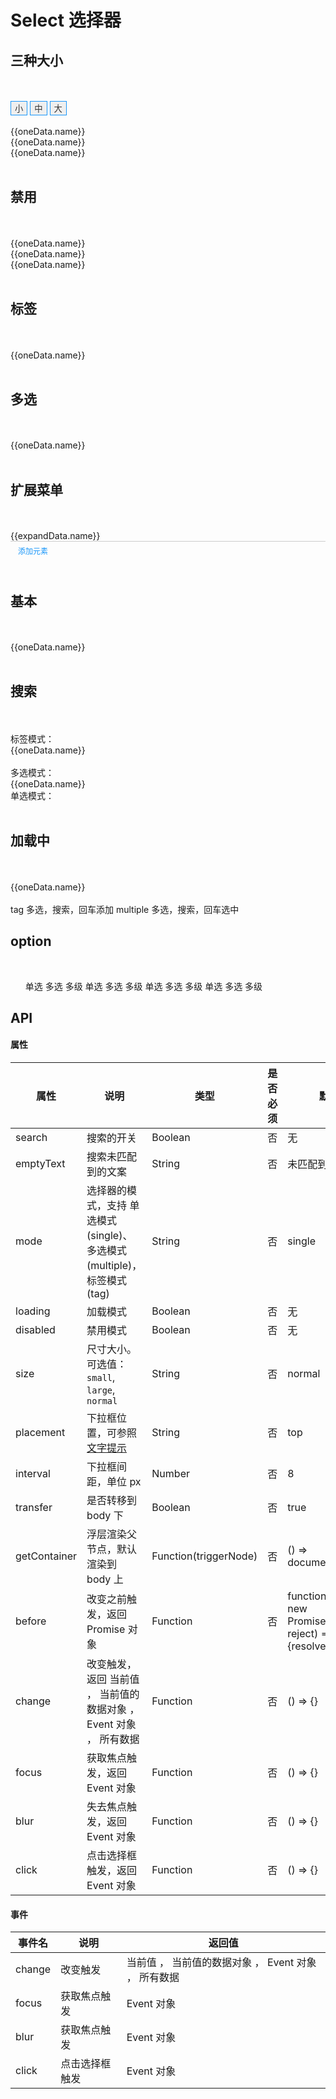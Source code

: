 # Select 选择器

## 三种大小
<br>
<br>
<div>
  <button class="inp-btn" :class="{on: sizeIndex === 0}" @click="sizeIndex = 0">小</button>
  <button class="inp-btn" :class="{on: sizeIndex === 1}" @click="sizeIndex = 1">中</button>
  <button class="inp-btn" :class="{on: sizeIndex === 2}" @click="sizeIndex = 2">大</button>
</div>
<br>
<div>
<w-select style="width: 320px;" :size="size[sizeIndex]" mode="tag" v-model="tag" @scroll="tagScroll">
  <w-option v-for="oneData in oneSels" :key="oneData.id" :value="oneData.name" :disabled="oneData.disabled || false">{{oneData.name}}</w-option>
</w-select>
<br>
<w-select style="width: 320px;" :size="size[sizeIndex]" mode="multiple" v-model="more1">
  <w-option v-for="oneData in oneSels" :key="oneData.id" :value="oneData.name" :disabled="oneData.disabled || false">{{oneData.name}}</w-option>
</w-select>
<br>
<w-select style="width: 120px;" :size="size[sizeIndex]" v-model="one">
  <w-option v-for="oneData in oneSels" :key="oneData.id" :value="oneData.name" :disabled="oneData.disabled || false">{{oneData.name}}</w-option>
</w-select>
</div>
<br>

## 禁用

<br>
<br>
<div>
  <w-select style="width: 320px;" disabled mode="tag" v-model="tag" @scroll="tagScroll">
    <w-option v-for="oneData in oneSels" :key="oneData.id" :value="oneData.name" :disabled="oneData.disabled || false">{{oneData.name}}</w-option>
  </w-select>
  <br>
  <w-select style="width: 320px;" disabled mode="multiple" v-model="more1">
    <w-option v-for="oneData in oneSels" :key="oneData.id" :value="oneData.name" :disabled="oneData.disabled || false">{{oneData.name}}</w-option>
  </w-select>
  <br>
  <w-select style="width: 120px;" disabled v-model="one">
    <w-option v-for="oneData in oneSels" :key="oneData.id" :value="oneData.name" :disabled="oneData.disabled || false">{{oneData.name}}</w-option>
  </w-select>
</div>
<br>

## 标签

<br>
<br>
<div>
<w-select style="width: 100%;" mode="tag" v-model="tag" @scroll="tagScroll">
  <w-option v-for="oneData in oneSels" :key="oneData.id" :value="oneData.name" :disabled="oneData.disabled || false">{{oneData.name}}</w-option>
</w-select>
</div>
<br>

## 多选

<br>
<br>
<div>
<w-select style="width: 100%;" mode="multiple" v-model="more1">
  <w-option v-for="oneData in oneSels" :key="oneData.id" :value="oneData.name" :disabled="oneData.disabled || false">{{oneData.name}}</w-option>
</w-select>
</div>
<br>

## 扩展菜单

<br>
<br>
<div>
<w-select style="width: 120px;" v-model="expand">
  <w-option v-for="expandData in expandSels" :key="expandData.id" :value="expandData.name" :disabled="expandData.disabled || false">{{expandData.name}}</w-option>
  <div slot="diy" style="cursor: pointer; padding: 5px 12px; line-height: 22px; border-top: 1px solid #ccc; color: #1996f9; font-size: 12px;" @click.stop="expandNew">添加元素</div>
</w-select>
</div>
<br>

## 基本

<br>
<br>
<div>
<w-select style="width: 120px;" v-model="one">
  <w-option v-for="oneData in oneSels" :key="oneData.id" :value="oneData.name" :disabled="oneData.disabled || false">{{oneData.name}}</w-option>
</w-select>
</div>
<br>

## 搜索

<br>
<br>
<div>
  标签模式：
  <br>
  <w-select style="width: 320px;" search :size="size[sizeIndex]" mode="tag" v-model="tag">
    <w-option v-for="oneData in oneSels" :key="oneData.id" :value="oneData.name" :disabled="oneData.disabled || false">{{oneData.name}}</w-option>
  </w-select>
  </div>
  <br>
  多选模式：
  <br>
  <w-select style="width: 320px;" search :size="size[sizeIndex]" mode="multiple" v-model="more1">
    <w-option v-for="oneData in oneSels" :key="oneData.id" :value="oneData.name" :disabled="oneData.disabled || false">{{oneData.name}}</w-option>
  </w-select>
  <br>
  单选模式：
  <br>
  <div style="font-size: 0;">
  <w-select style="width: 120px;" search v-model="search">
    <w-option v-for="oneData in searchSels" :key="oneData.id" :value="oneData.name" :disabled="oneData.disabled || false">{{oneData.name}}</w-option>
  </w-select>
</div>
<br>

## 加载中

<br>
<br>
<div>
  <w-select style="width: 120px;" :before="before" v-model="loadModel" :loading="loading">
    <w-option v-for="oneData in oneSels" :key="oneData.id" :value="oneData.name" :disabled="oneData.disabled || false">{{oneData.name}}</w-option>
  </w-select>
</div>

<br>
tag 多选，搜索，回车添加
multiple 多选，搜索，回车选中
<br>

## option

<br>

<p>
  <div class="w-option" style="display: block;position: static;">
    <ul class="w-option-list">
      <w-option>单选</w-option>
      <w-option mode="multiple">多选</w-option>
      <w-option mode="cascader">多级</w-option>
      <w-option v-model="status">单选</w-option>
      <w-option mode="multiple" v-model="status">多选</w-option>
      <w-option mode="cascader" v-model="status">多级</w-option>
      <w-option :loading="true">单选</w-option>
      <w-option mode="multiple" :loading="true">多选</w-option>
      <w-option mode="cascader" :loading="true">多级</w-option>
      <w-option :loading="true" v-model="status">单选</w-option>
      <w-option mode="multiple" :loading="true" v-model="status">多选</w-option>
      <w-option mode="cascader" :loading="true" v-model="status">多级</w-option>
    </ul>
  </div>
</p>

## API

#### 属性

|属性|说明|类型|是否必须|默认|
|---|---|----|-------|---|
|search|搜索的开关|Boolean|否|无|
|emptyText|搜索未匹配到的文案|String|否|未匹配到结果|
|mode|选择器的模式，支持 单选模式(single)、多选模式(multiple)，标签模式(tag)|String|否|single|
|loading|加载模式|Boolean|否|无|
|disabled|禁用模式|Boolean|否|无|
|size|尺寸大小。可选值： `small`, `large`, `normal` |String|否|normal|
|placement|下拉框位置，可参照[文字提示](./tooltip.md)|String|否|top|
|interval|下拉框间距，单位 px|Number|否|8|
|transfer|是否转移到 body 下|Boolean|否|true|
|getContainer|浮层渲染父节点，默认渲染到 body 上|Function(triggerNode)|否|() => document.body|
|before|改变之前触发，返回 Promise 对象|Function|否|function() {return new Promise((resolve, reject) => {resolve();});}|
|change|改变触发，返回 当前值 ， 当前值的数据对象 ， Event 对象 ， 所有数据|Function|否|() => {}|
|focus|获取焦点触发，返回 Event 对象|Function|否|() => {}|
|blur|失去焦点触发，返回 Event 对象|Function|否|() => {}|
|click|点击选择框触发，返回 Event 对象|Function|否|() => {}|


#### 事件

|事件名|说明|返回值|
|-----|---|-----|
|change|改变触发|当前值 ， 当前值的数据对象 ， Event 对象 ， 所有数据|
|focus|获取焦点触发|Event 对象|
|blur|获取焦点触发|Event 对象|
|click|点击选择框触发|Event 对象|


<script>
import WSelect from '../water/select/Select';
import WOption from '../water/select/Option';

export default {
  data() {
    return {
      sizeIndex: 1,
      size: ['small', '', 'large',],
      status: 'true',
      loading: false,
      one: '红星',
      expand: '红星',
      loadModel: '牛栏山',
      search: 'green',
      searchSels: [
        {
          name: 'red',
          id: 1,
        },
        {
          name: 'yellow',
          disabled: true,
          id: 2,
        },
        {
          name: 'green',
          id: 3,
        },
        {
          name: 'write',
          disabled: true,
          id: 4,
        },
      ],
      oneSels: [
        {
          name: '红星',
          disabled: true,
          id: '红星 01',
        },
        {
          name: '牛栏山',
          id: 2,
        },
        {
          name: '金六福',
          disabled: true,
          id: 3,
        },
        {
          name: '江小白',
          id: 4,
        },
      ],
      expandSels: [
        {
          name: 'red',
          id: 1,
        },
      ],
      more1: ['红星', '江小白'],
      tag: ['红星', '江小白'],
    };
  },
  methods: {
    before() {
      this.loading = true;
      return new Promise((resolve) => {
        setTimeout(() => {
          this.loading = false;
          resolve();
        }, 1000);
      });
    },
    expandNew() {
      const id = this.expandSels.length;
      this.expandSels.push({
        name: `new${id}`,
        id,
      });
    },
    tagScroll(ev) {
      console.log(ev, 'iscroll tag')
    },
  },
  components: {
    WSelect,
    WOption
  },
};
</script>

<style lang="scss" scope>
@import '../water/select/style/select.scss';
@import '../water/select/style/option.scss';

.inp-btn {
  border: none;
  cursor: pointer;
  border: 1px solid #1996f9;
  color: #333;
  transition: color 0.4s, background 0.4s;

  &:focus {
    outline: none;
  }

  &.on {
    background: #1996f9;
    color: #fff;
  }
}
</style>
